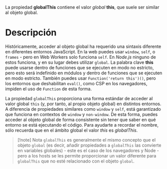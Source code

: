 La propiedad **globalThis** contiene el valor _global_ **this**, que suele ser similar al objeto global.

# Descripción 

Históricamente, acceder al objeto global ha requerido una sintaxis diferente en diferentes entornos JavaScript. En la web puedes usar `window`, `self`, o `frames` - pero en Web Workers solo funciona `self`. En *Node.js* ninguno de estos funciona, y en su lugar debes utilizar `global`. La palabra clave **this** puede usarse dentro de funciones que se ejecuten en modo no estricto, pero esto será indefinido en módulos y dentro de funciones que se ejecuten en modo estricto. También puedes usar `Function('return this')()`, pero los entornos que deshabilitan `eval()`, como CSP en los navegadores, impiden el uso de `Function` de esta forma.

La propiedad `globalThis` proporciona una forma estándar de acceder al valor global `this` (y, por tanto, al propio objeto global) en distintos entornos. A diferencia de propiedades similares como `window` y `self`, está garantizado que funciona en contextos de `window` y `non-window`. De esta forma, puedes acceder al objeto global de forma consistente sin tener que saber en qué entorno se está ejecutando el código. Para ayudarte a recordar el nombre, sólo recuerda que en el ámbito global el valor *this* es *globalThis*.

> [!note] Nota
> `globalThis` es generalmente el mismo concepto que el objeto `global` (es decir, añadir propiedades a `globalThis` las convierte en variables globales) - este es el caso de los navegadores y Node - pero a los hosts se les permite proporcionar un valor diferente para `globalThis` que no esté relacionado con el objeto `global`.

